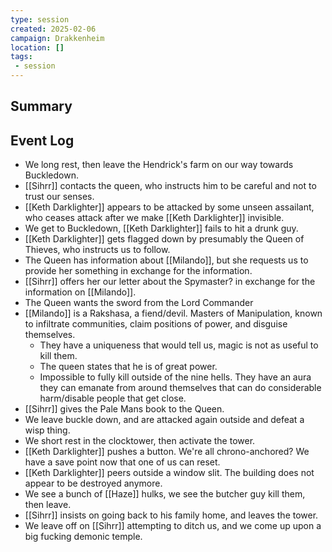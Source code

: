 ```yaml
---
type: session
created: 2025-02-06
campaign: Drakkenheim
location: []
tags:
 - session
---
```



## Summary

## Event Log

- We long rest, then leave the Hendrick's farm on our way towards Buckledown.
- [[Sihrr]] contacts the queen, who instructs him to be careful and not to trust our senses.
- [[Keth Darklighter]] appears to be attacked by some unseen assailant, who ceases attack after we make [[Keth Darklighter]] invisible.
- We get to Buckledown, [[Keth Darklighter]] fails to hit a drunk guy.
- [[Keth Darklighter]] gets flagged down by presumably the Queen of Thieves, who instructs us to follow.
- The Queen has information about [[Milando]], but she requests us to provide her something in exchange for the information.
- [[Sihrr]] offers her our letter about the Spymaster? in exchange for the information on [[Milando]].
- The Queen wants the sword from the Lord Commander
- [[Milando]] is a Rakshasa, a fiend/devil. Masters of Manipulation, known to infiltrate communities, claim positions of power, and disguise themselves.
	- They have a uniqueness that would tell us, magic is not as useful to kill them.
	- The queen states that he is of great power.
	- Impossible to fully kill outside of the nine hells. They have an aura they can emanate from around themselves that can do considerable harm/disable people that get close.
- [[Sihrr]] gives the Pale Mans book to the Queen.
- We leave buckle down, and are attacked again outside and defeat a wisp thing.
- We short rest in the clocktower, then activate the tower.
- [[Keth Darklighter]] pushes a button. We're all chrono-anchored? We have a save point now that one of us can reset.
- [[Keth Darklighter]] peers outside a window slit. The building does not appear to be destroyed anymore.
- We see a bunch of [[Haze]] hulks, we see the butcher guy kill them, then leave.
- [[Sihrr]] insists on going back to his family home, and leaves the tower.
- We leave off on [[Sihrr]] attempting to ditch us, and we come up upon a big fucking demonic temple.


